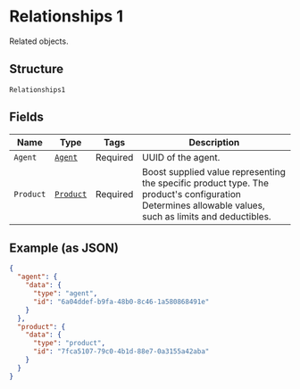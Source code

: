 
# Relationships 1

Related objects.

## Structure

`Relationships1`

## Fields

| Name | Type | Tags | Description |
|  --- | --- | --- | --- |
| `Agent` | [`Agent`](../../doc/models/agent.md) | Required | UUID of the agent. |
| `Product` | [`Product`](../../doc/models/product.md) | Required | Boost supplied value representing the specific product type. The product's configuration<br>Determines allowable values, such as limits and deductibles. |

## Example (as JSON)

```json
{
  "agent": {
    "data": {
      "type": "agent",
      "id": "6a04ddef-b9fa-48b0-8c46-1a580868491e"
    }
  },
  "product": {
    "data": {
      "type": "product",
      "id": "7fca5107-79c0-4b1d-88e7-0a3155a42aba"
    }
  }
}
```

